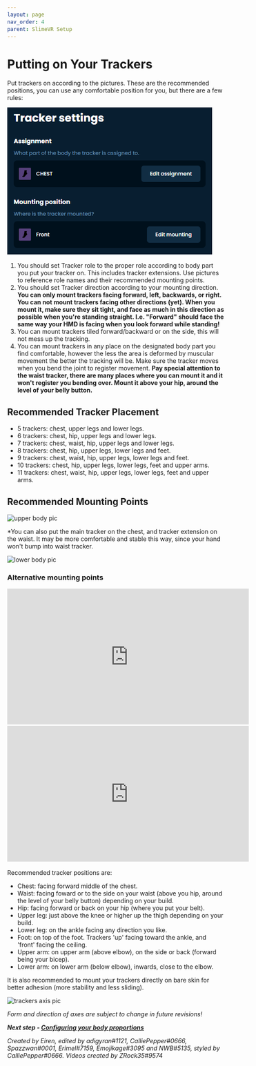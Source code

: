 ```yaml
---
layout: page
nav_order: 4
parent: SlimeVR Setup
---
```


# Putting on Your Trackers

Put trackers on according to the pictures. These are the recommended positions, you can use any comfortable position for you, but there are a few rules:

![img](../assets/img/Tracker_Settings.png)

1. You should set Tracker role to the proper role according to body part you put your tracker on. This includes tracker extensions. Use pictures to reference role names and their recommended mounting points.
1. You should set Tracker direction according to your mounting direction. **You can only mount trackers facing forward, left, backwards, or right. You can not mount trackers facing other directions (yet). When you mount it, make sure they sit tight, and face as much in this direction as possible when you're standing straight. I.e. "Forward" should face the same way your HMD is facing when you look forward while standing!**
1. You can mount trackers tiled forward/backward or on the side, this will not mess up the tracking. 
1. You can mount trackers in any place on the designated body part you find comfortable, however the less the area is deformed by muscular movement the better the tracking will be. Make sure the tracker moves when you bend the joint to register movement. **Pay special attention to the waist tracker, there are many places where you can mount it and it won't register you bending over. Mount it above your hip, around the level of your belly button.**

## Recommended Tracker Placement

- 5 trackers: chest, upper legs and lower legs.
- 6 trackers: chest, hip, upper legs and lower legs.
- 7 trackers: chest, waist, hip, upper legs and lower legs.
- 8 trackers: chest, hip, upper legs, lower legs and feet.
- 9 trackers: chest, waist, hip, upper legs, lower legs and feet.
- 10 trackers: chest, hip, upper legs, lower legs, feet and upper arms.
- 11 trackers: chest, waist, hip, upper legs, lower legs, feet and upper arms.


## Recommended Mounting Points

<img src="https://eiren.cat/ECvD" alt="upper body pic" width="500px"/>

 *You can also put the main tracker on the chest, and tracker extension on the waist. It may be more comfortable and stable this way, since your hand won't bump into waist tracker.

<img src="https://eiren.cat/DvJi" alt="lower body pic" width="500px"/>

### Alternative mounting points

<iframe width="560" height="315" src="https://www.youtube.com/embed/MMJ8843zqNM" title="YouTube video player" frameborder="0" allow="accelerometer; autoplay; clipboard-write; encrypted-media; gyroscope; picture-in-picture" allowfullscreen></iframe>

<iframe width="560" height="315" src="https://www.youtube.com/embed/aM0jXEYQAeY" title="YouTube video player" frameborder="0" allow="accelerometer; autoplay; clipboard-write; encrypted-media; gyroscope; picture-in-picture" allowfullscreen></iframe>


Recommended tracker positions are:

* Chest: facing forward middle of the chest.
* Waist: facing foward or to the side on your waist (above you hip, around the level of your belly button) depending on your build. 
* Hip: facing forward or back on your hip (where you put your belt). 
* Upper leg: just above the knee or higher up the thigh depending on your build.
* Lower leg: on the ankle facing any direction you like.
* Foot: on top of the foot. Trackers 'up' facing toward the ankle, and 'front' facing the ceiling.
* Upper arm: on upper arm (above elbow), on the side or back (forward being your bicep).
* Lower arm: on lower arm (below elbow), inwards, close to the elbow.

It is also recommended to mount your trackers directly on bare skin for better adhesion (more stability and less sliding).

<img src="https://eiren.cat/TyTd" alt="trackers axis pic" width="360px"/>  

*Form and direction of axes are subject to change in future revisions!*

***Next step - [Configuring your body proportions](body-config.md)***

*Created by Eiren, edited by adigyran#1121, CalliePepper#0666, Spazzwan#0001, Erimel#7159, Emojikage#3095 and NWB#5135, styled by CalliePepper#0666. Videos created by ZRock35#9574*